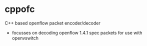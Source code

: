# cppofc
C++ based openflow packet encoder/decoder

* focusses on decoding openflow 1.4.1 spec packets for use with openvswitch
